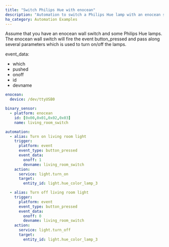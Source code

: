 ```yaml
---
title: "Switch Philips Hue with enocean"
description: "Automation to switch a Philips Hue lamp with an enocean switch."
ha_category: Automation Examples
---
```


Assume that you have an enocean wall switch and some Philips Hue lamps. The enocean wall switch will fire the event button_pressed and pass along several parameters which is used to turn on/off the lamps.

event_data:

* which
* pushed
* onoff
* id
* devname

```yaml
enocean:
  device: /dev/ttyUSB0

binary_sensor:
  - platform: enocean
    id: [0x00,0x01,0x02,0x03]
    name: living_room_switch

automation:
  - alias: Turn on living room light
    trigger:
      platform: event
      event_type: button_pressed
      event_data:
        onoff: 1
        devname: living_room_switch
    action:
      service: light.turn_on
      target:
        entity_id: light.hue_color_lamp_3

  - alias: Turn off living room light
    trigger:
      platform: event
      event_type: button_pressed
      event_data:
        onoff: 0
        devname: living_room_switch
    action:
      service: light.turn_off
      target:
        entity_id: light.hue_color_lamp_3
```
